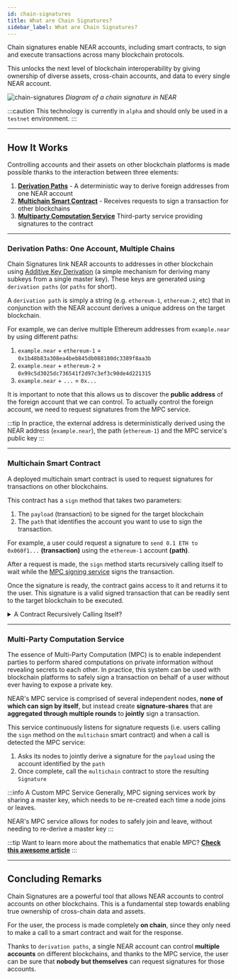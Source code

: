 ```yaml
---
id: chain-signatures
title: What are Chain Signatures?
sidebar_label: What are Chain Signatures?
---
```



Chain signatures enable NEAR accounts, including smart contracts, to sign and execute transactions across many blockchain protocols.

This unlocks the next level of blockchain interoperability by giving ownership of diverse assets, cross-chain accounts, and data to every single NEAR account.

![chain-signatures](/docs/assets/welcome-pages/chain-signatures-overview.png)
_Diagram of a chain signature in NEAR_

:::caution
This technology is currently in `alpha` and should only be used in a `testnet` environment.
:::

---

## How It Works

Controlling accounts and their assets on other blockchain platforms is made possible thanks to the interaction between three elements:

1. [**Derivation Paths**](#derivation-paths-one-account-multiple-chains) - A deterministic way to derive foreign addresses from one NEAR account
2. [**Multichain Smart Contract**](#multichain-smart-contract) - Receives requests to sign a transaction for other blockchains
3. [**Multiparty Computation Service**](#multi-party-computation-service) Third-party service providing signatures to the contract

<hr class="subsection" />

### Derivation Paths: One Account, Multiple Chains

Chain Signatures link NEAR accounts to addresses in other blockchain using [Additive Key Derivation](https://eprint.iacr.org/2021/1330) (a simple mechanism for deriving many subkeys from a single master key). These keys are generated using `derivation paths` (or `paths` for short).

A `derivation path` is simply a string (e.g. `ethereum-1`, `ethereum-2`, etc) that in conjunction with the NEAR account derives a unique address on the target blockchain.

For example, we can derive multiple Ethereum addresses from `example.near` by using different paths:

  1. `example.near` + `ethereum-1` = `0x1b48b83a308ea4beb845db088180dc3389f8aa3b`
  2. `example.near` + `ethereum-2` = `0x99c5d3025dc736541f2d97c3ef3c90de4d221315`
  3. `example.near` + `...` = `0x...`

It is important to note that this allows us to discover the **public address** of the foreign account that we can control. To actually control the foreign account, we need to request signatures from the MPC service.

:::tip
In practice, the external address is deterministically derived using the NEAR address (`example.near`), the path (`ethereum-1`) and the MPC service's public key
:::

<hr class="subsection" />

### Multichain Smart Contract

A deployed multichain smart contract is used to request signatures for transactions on other blockchains.

This contract has a `sign` method that takes two parameters:

  1. The `payload` (transaction) to be signed for the target blockchain
  2. The `path` that identifies the account you want to use to sign the transaction.

For example, a user could request a signature to `send 0.1 ETH to 0x060f1...` **(transaction)** using the `ethereum-1` account **(path)**.

After a request is made, the `sign` method starts recursively calling itself to wait while the [MPC signing service](#multi-party-computation-service-mpc) signs the transaction.

Once the signature is ready, the contract gains access to it and returns it to the user. This signature is a valid signed transaction that can be readily sent to the target blockchain to be executed.

<details>
<summary> A Contract Recursively Calling Itself? </summary>

NEAR smart contracts are currently unable to halt execution and await the completion of a process. To solve this while we await the ability to [yield & resume](https://docs.near.org/blog/yield-resume), one can make the contract call itself again and again checking on each iteration to see if the result is ready.

**Note:** Each call will take one block which equates to ~1 second of waiting. After some time the contract will either return a result that an external party provided or return an error running out of GAS waiting.

</details>

<hr class="subsection" />

### Multi-Party Computation Service

The essence of Multi-Party Computation (MPC) is to enable independent parties to perform shared computations on private information without revealing secrets to each other. In practice, this system can be used with blockchain platforms to safely sign a transaction on behalf of a user without ever having to expose a private key.

NEAR's MPC service is comprised of several independent nodes, **none of which can sign by itself**, but instead create **signature-shares** that are **aggregated through multiple rounds** to **jointly** sign a transaction.

This service continuously listens for signature requests (i.e. users calling the `sign` method on the `multichain` smart contract) and when a call is detected the MPC service:

  1. Asks its nodes to jointly derive a signature for the `payload` using the account identified by the `path`
  2. Once complete, call the `multichain` contract to store the resulting `Signature`

:::info A Custom MPC Service
Generally, MPC signing services work by sharing a master key, which needs to be re-created each time a node joins or leaves.

NEAR's MPC service allows for nodes to safely join and leave, without needing to re-derive a master key
:::

:::tip
Want to learn more about the mathematics that enable MPC? [**Check this awesome article**](https://www.zellic.io/blog/mpc-from-scratch/)
:::

---

## Concluding Remarks

Chain Signatures are a powerful tool that allows NEAR accounts to control accounts on other blockchains. This is a fundamental step towards enabling true ownership of cross-chain data and assets.

For the user, the process is made completely **on chain**, since they only need to make a call to a smart contract and wait for the response.

Thanks to `derivation paths`, a single NEAR account can control **multiple accounts** on different blockchains, and thanks to the MPC service, the user can be sure that **nobody but themselves** can request signatures for those accounts.
